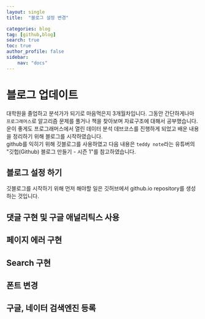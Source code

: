 ```yaml
---
layout: single
title:  "블로그 설정 변경"

categories: blog
tag: [github,blog]
search: true
toc: true
author_profile: false
sidebar:
    nav: "docs"
---
```


# 블로그 업데이트
 대학원을 졸업하고 분석가가 되기로 마음먹은지 3개월차입니다. 그동안 간단하게나마 `프로그래머스`로 알고리즘 문제를 풀거나 책을 찾아보며 자료구조에 대해서 공부했습니다.   
 운이 좋게도 프로그래머스에서 열린 데이터 분석 데브코스를 진행하게 되었고 배운 내용을 정리하기 위해 블로그를 시작하였습니다.   
 github를 익히기 위해 깃블로그를 사용하였고 다음 내용은 `teddy note`라는 유튜버의   
    "깃헙(Github) 블로그 만들기 - 시즌 1"를 참고하였습니다.   

## 블로그 설정 하기
 깃블로그를 시작하기 위해 먼저 해야할 일은 깃허브에서 github.io repository를 생성하는 것입니다. 
## 댓글 구현 및 구글 애널리틱스 사용
## 페이지 에러 구현
## Search 구현
## 폰트 변경
## 구글, 네이터 검색엔진 등록
